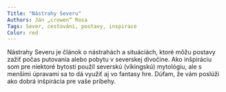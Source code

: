 ```yaml
---
Title: "Nástrahy Severu"
Authors: Ján „crowen“ Rosa
Tags: Sever, cestování, postavy, inspirace
Color: red
---
```

Nástrahy Severu je článok o nástrahách
a situáciách, ktoré môžu postavy
zažiť počas putovania alebo pobytu
v severskej divočine. Ako inšpiráciu
som pre niektoré bytosti použil
severskú (vikingskú) mytológiu,
ale s menšími úpravami sa to dá využiť
aj vo fantasy hre. Dúfam, že vám
poslúži ako dobrá inšpirácia pre vaše
príbehy.
